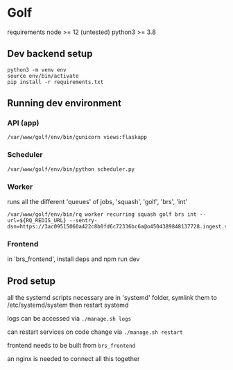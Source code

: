 # Golf

requirements
node >= 12 (untested)
python3 >= 3.8

## Dev backend setup

```
python3 -m venv env
source env/bin/activate
pip install -r requirements.txt
```

## Running dev environment

### API (app)

```
/var/www/golf/env/bin/gunicorn views:flaskapp
```

### Scheduler

```
/var/www/golf/env/bin/python scheduler.py
```

### Worker

runs all the different 'queues' of jobs, 'squash', 'golf', 'brs', 'int'

```
/var/www/golf/env/bin/rq worker recurring squash golf brs int --url=${RQ_REDIS_URL} --sentry-dsn=https://3ac09515060a422c8b0fd6c72336bc6a@o4504389848137728.ingest.sentry.io/4504389849841664
```

### Frontend

in 'brs_frontend', install deps and npm run dev

## Prod setup

all the systemd scripts necessary are in 'systemd' folder, symlink them to /etc/systemd/system then restart systemd

logs can be accessed via `./manage.sh logs`

can restart services on code change via `./manage.sh restart`

frontend needs to be built from `brs_frontend`

an nginx is needed to connect all this together
